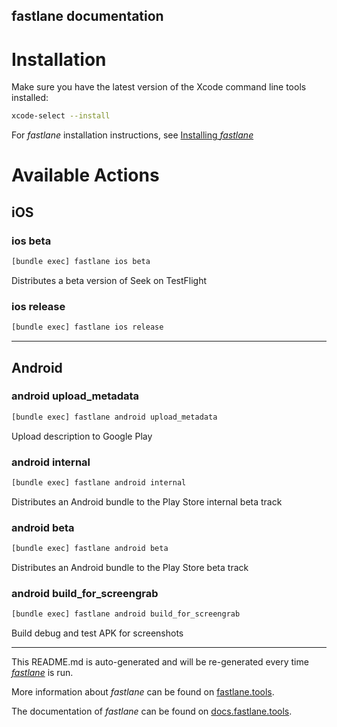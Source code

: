fastlane documentation
----

# Installation

Make sure you have the latest version of the Xcode command line tools installed:

```sh
xcode-select --install
```

For _fastlane_ installation instructions, see [Installing _fastlane_](https://docs.fastlane.tools/#installing-fastlane)

# Available Actions

## iOS

### ios beta

```sh
[bundle exec] fastlane ios beta
```

Distributes a beta version of Seek on TestFlight

### ios release

```sh
[bundle exec] fastlane ios release
```



----


## Android

### android upload_metadata

```sh
[bundle exec] fastlane android upload_metadata
```

Upload description to Google Play

### android internal

```sh
[bundle exec] fastlane android internal
```

Distributes an Android bundle to the Play Store internal beta track

### android beta

```sh
[bundle exec] fastlane android beta
```

Distributes an Android bundle to the Play Store beta track

### android build_for_screengrab

```sh
[bundle exec] fastlane android build_for_screengrab
```

Build debug and test APK for screenshots

----

This README.md is auto-generated and will be re-generated every time [_fastlane_](https://fastlane.tools) is run.

More information about _fastlane_ can be found on [fastlane.tools](https://fastlane.tools).

The documentation of _fastlane_ can be found on [docs.fastlane.tools](https://docs.fastlane.tools).
